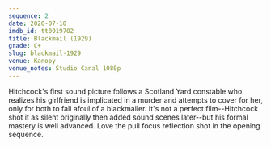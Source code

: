 ```yaml
---
sequence: 2
date: 2020-07-10
imdb_id: tt0019702
title: Blackmail (1929)
grade: C+
slug: blackmail-1929
venue: Kanopy
venue_notes: Studio Canal 1080p
---
```


Hitchcock's first sound picture follows a Scotland Yard constable who realizes his girlfriend is implicated in a murder and attempts to cover for her, only for both to fall afoul of a blackmailer. It's not a perfect film--Hitchcock shot it as silent originally then added sound scenes later--but his formal mastery is well advanced. Love the pull focus reflection shot in the opening sequence.
